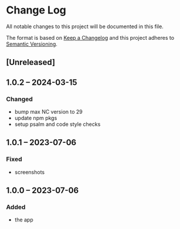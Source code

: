 # Change Log
All notable changes to this project will be documented in this file.

The format is based on [Keep a Changelog](http://keepachangelog.com/)
and this project adheres to [Semantic Versioning](http://semver.org/).

## [Unreleased]

## 1.0.2 – 2024-03-15

### Changed

- bump max NC version to 29
- update npm pkgs
- setup psalm and code style checks

## 1.0.1 – 2023-07-06

### Fixed

- screenshots

## 1.0.0 – 2023-07-06
### Added
* the app
